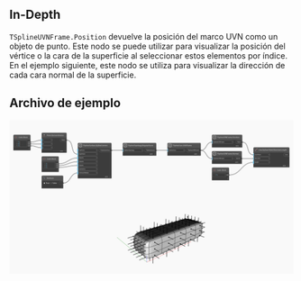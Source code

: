 ## In-Depth
`TSplineUVNFrame.Position` devuelve la posición del marco UVN como un objeto de punto. Este nodo se puede utilizar para visualizar la posición del vértice o la cara de la superficie al seleccionar estos elementos por índice.
En el ejemplo siguiente, este nodo se utiliza para visualizar la dirección de cada cara normal de la superficie.

## Archivo de ejemplo

![Example](./Autodesk.DesignScript.Geometry.TSpline.TSplineUVNFrame.Position_img.jpg)

